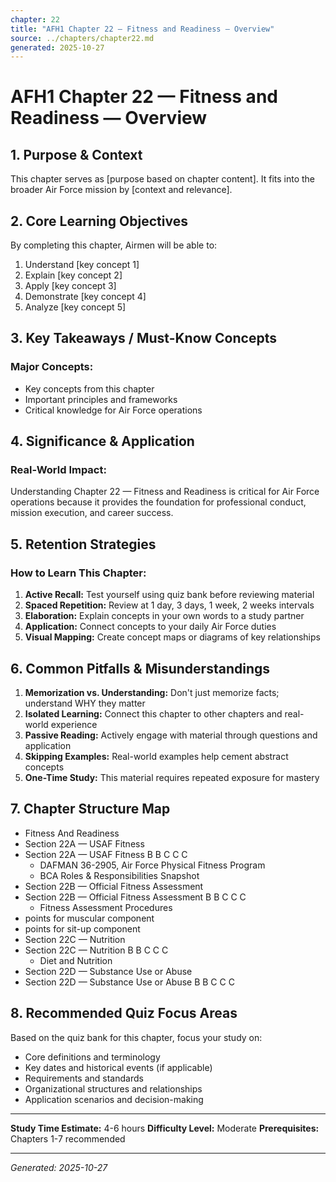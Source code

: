 ```yaml
---
chapter: 22
title: "AFH1 Chapter 22 — Fitness and Readiness — Overview"
source: ../chapters/chapter22.md
generated: 2025-10-27
---
```


# AFH1 Chapter 22 — Fitness and Readiness — Overview

## 1. Purpose & Context

This chapter serves as [purpose based on chapter content]. It fits into the broader Air Force mission by [context and relevance].

## 2. Core Learning Objectives

By completing this chapter, Airmen will be able to:

1. Understand [key concept 1]
2. Explain [key concept 2]
3. Apply [key concept 3]
4. Demonstrate [key concept 4]
5. Analyze [key concept 5]

## 3. Key Takeaways / Must-Know Concepts

### Major Concepts:

- Key concepts from this chapter
- Important principles and frameworks
- Critical knowledge for Air Force operations

## 4. Significance & Application

### Real-World Impact:

Understanding Chapter 22 — Fitness and Readiness is critical for Air Force operations because it provides the foundation for professional conduct, mission execution, and career success.

## 5. Retention Strategies

### How to Learn This Chapter:


1. **Active Recall:** Test yourself using quiz bank before reviewing material
2. **Spaced Repetition:** Review at 1 day, 3 days, 1 week, 2 weeks intervals
3. **Elaboration:** Explain concepts in your own words to a study partner
4. **Application:** Connect concepts to your daily Air Force duties
5. **Visual Mapping:** Create concept maps or diagrams of key relationships


## 6. Common Pitfalls & Misunderstandings


1. **Memorization vs. Understanding:** Don't just memorize facts; understand WHY they matter
2. **Isolated Learning:** Connect this chapter to other chapters and real-world experience
3. **Passive Reading:** Actively engage with material through questions and application
4. **Skipping Examples:** Real-world examples help cement abstract concepts
5. **One-Time Study:** This material requires repeated exposure for mastery


## 7. Chapter Structure Map

- Fitness And Readiness
- Section 22A — USAF Fitness
- Section 22A — USAF Fitness B B C C C
  - DAFMAN 36-2905, Air Force Physical Fitness Program
  - BCA Roles & Responsibilities Snapshot
- Section 22B — Official Fitness Assessment
- Section 22B — Official Fitness Assessment B B C C C
  - Fitness Assessment Procedures
- points for muscular component
- points for sit-up component
- Section 22C — Nutrition
- Section 22C — Nutrition B B C C C
  - Diet and Nutrition
- Section 22D — Substance Use or Abuse
- Section 22D — Substance Use or Abuse B B C C C

## 8. Recommended Quiz Focus Areas

Based on the quiz bank for this chapter, focus your study on:


- Core definitions and terminology
- Key dates and historical events (if applicable)
- Requirements and standards
- Organizational structures and relationships
- Application scenarios and decision-making


---

**Study Time Estimate:** 4-6 hours
**Difficulty Level:** Moderate
**Prerequisites:** Chapters 1-7 recommended

---

*Generated: 2025-10-27*
